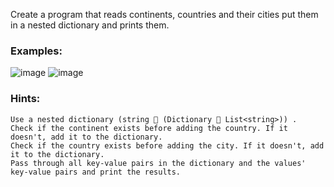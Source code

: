 Create a program that reads continents, countries and their cities put them in a nested dictionary and prints them.

### Examples:

![image](https://user-images.githubusercontent.com/45227327/218542235-5f7c88a3-95c4-4e56-867b-d9acb779cc8c.png)
![image](https://user-images.githubusercontent.com/45227327/218542323-f31a5bd8-43c3-4bca-ae1d-98e223736187.png)

### Hints:

	Use a nested dictionary (string  (Dictionary  List<string>)) .
	Check if the continent exists before adding the country. If it doesn't, add it to the dictionary.
	Check if the country exists before adding the city. If it doesn't, add it to the dictionary.
	Pass through all key-value pairs in the dictionary and the values' key-value pairs and print the results.
